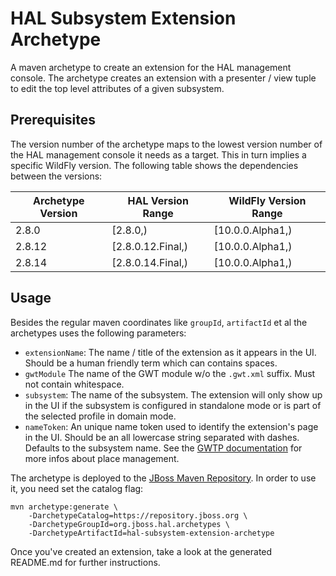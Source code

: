 # HAL Subsystem Extension Archetype

A maven archetype to create an extension for the HAL management console. The archetype creates an extension with a presenter / view tuple to edit the top level attributes of a given subsystem. 

## Prerequisites

The version number of the archetype maps to the lowest version number of the HAL management console it needs as a target. This in turn implies a specific WildFly version. The following table shows the dependencies between the versions:  
  
| Archetype Version | HAL Version Range | WildFly Version Range |
|-------------------|-------------------|-----------------------|
| 2.8.0             | [2.8.0,)          | [10.0.0.Alpha1,)      |
| 2.8.12            | [2.8.0.12.Final,) | [10.0.0.Alpha1,)      |
| 2.8.14            | [2.8.0.14.Final,) | [10.0.0.Alpha1,)      |

## Usage

Besides the regular maven coordinates like `groupId`, `artifactId` et al the archetypes uses the following parameters:

- `extensionName`: The name / title of the extension as it appears in the UI. Should be a human friendly term which can contains spaces. 
- `gwtModule` The name of the GWT module w/o the `.gwt.xml` suffix. Must not contain whitespace. 
- `subsystem`: The name of the subsystem. The extension will only show up in the UI if the subsystem is configured in standalone mode or is part of the selected profile in domain mode. 
- `nameToken`: An unique name token used to identify the extension's page in the UI. Should be an all lowercase string separated with dashes. Defaults to the subsystem name. See the [GWTP documentation](http://dev.arcbees.com/gwtp/features/PlaceManager.html) for more infos about place management.
 
The archetype is deployed to the [JBoss Maven Repository](https://repository.jboss.org). In order to use it, you need set the catalog flag: 

```
mvn archetype:generate \
    -DarchetypeCatalog=https://repository.jboss.org \
    -DarchetypeGroupId=org.jboss.hal.archetypes \
    -DarchetypeArtifactId=hal-subsystem-extension-archetype
```

Once you've created an extension, take a look at the generated README.md for further instructions.
